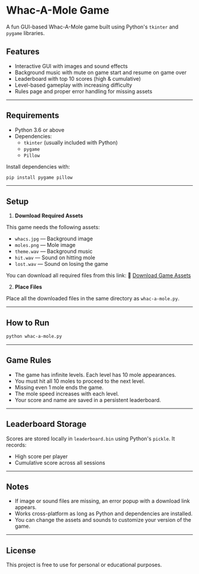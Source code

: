 
# Whac-A-Mole Game 

A fun GUI-based Whac-A-Mole game built using Python's `tkinter` and `pygame` libraries.

## Features

- Interactive GUI with images and sound effects
- Background music with mute on game start and resume on game over
- Leaderboard with top 10 scores (high & cumulative)
- Level-based gameplay with increasing difficulty
- Rules page and proper error handling for missing assets

---

## Requirements

- Python 3.6 or above
- Dependencies:
  - `tkinter` (usually included with Python)
  - `pygame`
  - `Pillow`

Install dependencies with:

```bash
pip install pygame pillow
````

---

## Setup

1. **Download Required Assets**

This game needs the following assets:

* `whacs.jpg` — Background image
* `moles.png` — Mole image
* `theme.wav` — Background music
* `hit.wav` — Sound on hitting mole
* `lost.wav` — Sound on losing the game

You can download all required files from this link:
🔗 [Download Game Assets](https://drive.google.com/drive/folders/14k5J8jKl5MqXV1a7fVO2uFpHjWntE4Tm?usp=sharing)

2. **Place Files**

Place all the downloaded files in the same directory as `whac-a-mole.py`.

---

## How to Run

```bash
python whac-a-mole.py
```

---

## Game Rules

* The game has infinite levels. Each level has 10 mole appearances.
* You must hit all 10 moles to proceed to the next level.
* Missing even 1 mole ends the game.
* The mole speed increases with each level.
* Your score and name are saved in a persistent leaderboard.

---

## Leaderboard Storage

Scores are stored locally in `leaderboard.bin` using Python's `pickle`. It records:

* High score per player
* Cumulative score across all sessions

---

## Notes

* If image or sound files are missing, an error popup with a download link appears.
* Works cross-platform as long as Python and dependencies are installed.
* You can change the assets and sounds to customize your version of the game.

---

## License

This project is free to use for personal or educational purposes.

